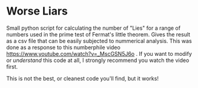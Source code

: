 # Worse Liars

Small python script for calculating the number of "Lies" for a range of numbers used in the prime test of Fermat's little theorem. Gives the result as a csv file that can be easily subjected to nummerical analysis. This was done as a response to this numberphile video https://www.youtube.com/watch?v=_MscGSN5J6o . If you want to modify or *understand* this code at all, I strongly recommend you watch the video first.

This is not the best, or cleanest code you'll find, but it works!
